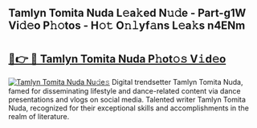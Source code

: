 ## Tamlyn Tomita Nuda L𝚎a𝚔ed N𝚞𝚍e - Part-g1W Vi𝚍𝚎o P𝚑𝚘tos - H𝚘𝚝 O𝚗𝚕yf𝚊ns L𝚎a𝚔s n4ENm

# <h2><a href="http://kfbaqh.oniu.top/?m=Tamlyn+Tomita+Nuda">🔗👉 🔴 Tamlyn Tomita Nuda P𝚑ot𝚘𝚜 V𝚒d𝚎o</a></h2>

[![Tamlyn Tomita Nuda Nu𝚍e𝚜](https://i.imgur.com/0qMVB7G.gif)](http://kfbaqh.oniu.top/?m=Tamlyn+Tomita+Nuda)
Digital trendsetter Tamlyn Tomita Nuda, famed for disseminating lifestyle and dance-related content via dance presentations and vlogs on social media. Talented writer Tamlyn Tomita Nuda, recognized for their exceptional skills and accomplishments in the realm of literature.  
